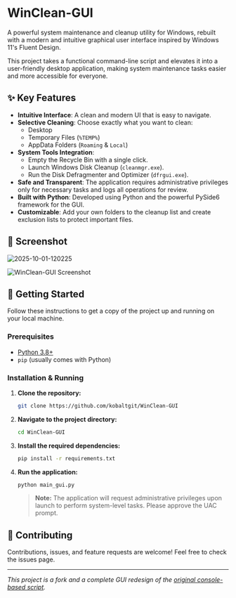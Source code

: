 # WinClean-GUI

A powerful system maintenance and cleanup utility for Windows, rebuilt with a modern and intuitive graphical user interface inspired by Windows 11's Fluent Design.

This project takes a functional command-line script and elevates it into a user-friendly desktop application, making system maintenance tasks easier and more accessible for everyone.

## ✨ Key Features

- **Intuitive Interface**: A clean and modern UI that is easy to navigate.
- **Selective Cleaning**: Choose exactly what you want to clean:
  - Desktop
  - Temporary Files (`%TEMP%`)
  - AppData Folders (`Roaming` & `Local`)
- **System Tools Integration**:
  - Empty the Recycle Bin with a single click.
  - Launch Windows Disk Cleanup (`cleanmgr.exe`).
  - Run the Disk Defragmenter and Optimizer (`dfrgui.exe`).
- **Safe and Transparent**: The application requires administrative privileges only for necessary tasks and logs all operations for review.
- **Built with Python**: Developed using Python and the powerful PySide6 framework for the GUI.
- **Customizable**: Add your own folders to the cleanup list and create exclusion lists to protect important files.

## 📸 Screenshot

<img src="https://i.ibb.co/cccGNLB3/2025-10-01-120225.png" alt="2025-10-01-120225" border="0">


![WinClean-GUI Screenshot](docs/screenshot.png)


## 🚀 Getting Started

Follow these instructions to get a copy of the project up and running on your local machine.

### Prerequisites

- [Python 3.8+](https://www.python.org/downloads/)
- `pip` (usually comes with Python)

### Installation & Running

1.  **Clone the repository:**
    ```sh
    git clone https://github.com/kobaltgit/WinClean-GUI
    ```

2.  **Navigate to the project directory:**
    ```sh
    cd WinClean-GUI
    ```

3.  **Install the required dependencies:**
    ```sh
    pip install -r requirements.txt
    ```

4.  **Run the application:**
    ```sh
    python main_gui.py
    ```
    > **Note:** The application will request administrative privileges upon launch to perform system-level tasks. Please approve the UAC prompt.

## 🤝 Contributing

Contributions, issues, and feature requests are welcome! Feel free to check the issues page.

---
_This project is a fork and a complete GUI redesign of the [original console-based script](https://github.com/Catefishh/Desktop-Cleaner-Script)._
